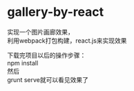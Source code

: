 # gallery-by-react

实现一个图片画廊效果，<br>
利用webpack打包构建，react.js来实现效果<br>

下载完项目以后的操作步骤：<br>
npm install<br>
然后<br>
grunt serve就可以看见效果了<br>
